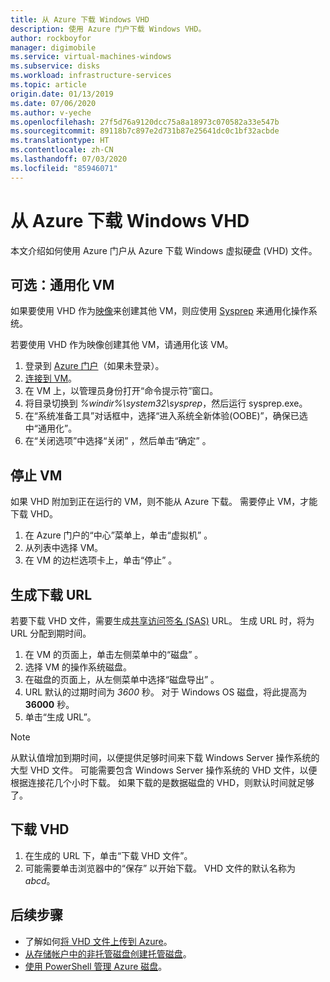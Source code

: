 ```yaml
---
title: 从 Azure 下载 Windows VHD
description: 使用 Azure 门户下载 Windows VHD。
author: rockboyfor
manager: digimobile
ms.service: virtual-machines-windows
ms.subservice: disks
ms.workload: infrastructure-services
ms.topic: article
origin.date: 01/13/2019
ms.date: 07/06/2020
ms.author: v-yeche
ms.openlocfilehash: 27f5d76a9120dcc75a8a18973c070582a33e547b
ms.sourcegitcommit: 89118b7c897e2d731b87e25641dc0c1bf32acbde
ms.translationtype: HT
ms.contentlocale: zh-CN
ms.lasthandoff: 07/03/2020
ms.locfileid: "85946071"
---
```

# <a name="download-a-windows-vhd-from-azure"></a>从 Azure 下载 Windows VHD

本文介绍如何使用 Azure 门户从 Azure 下载 Windows 虚拟硬盘 (VHD) 文件。

## <a name="optional-generalize-the-vm"></a>可选：通用化 VM

如果要使用 VHD 作为[映像](tutorial-custom-images.md)来创建其他 VM，则应使用 [Sysprep](https://docs.microsoft.com/windows-hardware/manufacture/desktop/sysprep--generalize--a-windows-installation) 来通用化操作系统。 

若要使用 VHD 作为映像创建其他 VM，请通用化该 VM。

1. 登录到 [Azure 门户](https://portal.azure.cn/)（如果未登录）。
2. [连接到 VM](connect-logon.md?toc=%2fvirtual-machines%2fwindows%2ftoc.json)。 
3. 在 VM 上，以管理员身份打开“命令提示符”窗口。
4. 将目录切换到 *%windir%\system32\sysprep*，然后运行 sysprep.exe。
5. 在“系统准备工具”对话框中，选择“进入系统全新体验(OOBE)”，确保已选中“通用化”。  
6. 在“关闭选项”中选择“关闭”  ，然后单击“确定”  。 

## <a name="stop-the-vm"></a>停止 VM

如果 VHD 附加到正在运行的 VM，则不能从 Azure 下载。 需要停止 VM，才能下载 VHD。 

1. 在 Azure 门户的“中心”菜单上，单击“虚拟机”  。
1. 从列表中选择 VM。
1. 在 VM 的边栏选项卡上，单击“停止”  。

## <a name="generate-download-url"></a>生成下载 URL

若要下载 VHD 文件，需要生成[共享访问签名 (SAS)](../../storage/common/storage-dotnet-shared-access-signature-part-1.md?toc=%2fvirtual-machines%2fwindows%2ftoc.json) URL。 生成 URL 时，将为 URL 分配到期时间。

1. 在 VM 的页面上，单击左侧菜单中的“磁盘”  。
1. 选择 VM 的操作系统磁盘。
1. 在磁盘的页面上，从左侧菜单中选择“磁盘导出”  。
1. URL 默认的过期时间为 *3600* 秒。 对于 Windows OS 磁盘，将此提高为 **36000** 秒。
1. 单击“生成 URL”。 

> [!NOTE]
> 从默认值增加到期时间，以便提供足够时间来下载 Windows Server 操作系统的大型 VHD 文件。 可能需要包含 Windows Server 操作系统的 VHD 文件，以便根据连接花几个小时下载。 如果下载的是数据磁盘的 VHD，则默认时间就足够了。 
> 
> 

## <a name="download-vhd"></a>下载 VHD

1. 在生成的 URL 下，单击“下载 VHD 文件”。
1. 可能需要单击浏览器中的“保存”  以开始下载。 VHD 文件的默认名称为 *abcd*。

## <a name="next-steps"></a>后续步骤

- 了解如何[将 VHD 文件上传到 Azure](upload-generalized-managed.md?toc=%2fvirtual-machines%2fwindows%2ftoc.json)。 
- [从存储帐户中的非托管磁盘创建托管磁盘](attach-disk-ps.md?toc=%2fvirtual-machines%2fwindows%2ftoc.json)。
- [使用 PowerShell 管理 Azure 磁盘](tutorial-manage-data-disk.md?toc=%2fvirtual-machines%2fwindows%2ftoc.json)。

<!-- Update_Description: update meta properties， wording update -->